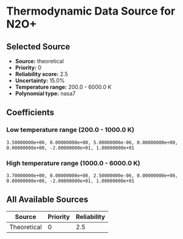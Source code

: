# Thermodynamic Data Source for N2O+

## Selected Source
- **Source:** theoretical
- **Priority:** 0
- **Reliability score:** 2.5
- **Uncertainty:** 15.0%
- **Temperature range:** 200.0 - 6000.0 K
- **Polynomial type:** nasa7

## Coefficients
### Low temperature range (200.0 - 1000.0 K)
```
3.50000000e+00, 0.00000000e+00, 5.00000000e-06, 0.00000000e+00, 0.00000000e+00, -2.00000000e+01, 1.00000000e+01
```

### High temperature range (1000.0 - 6000.0 K)
```
3.70000000e+00, 0.00000000e+00, 2.50000000e-06, 0.00000000e+00, 0.00000000e+00, -2.00000000e+01, 1.00000000e+01
```

## All Available Sources
| Source | Priority | Reliability |
|--------|----------|-------------|
| Theoretical | 0 | 2.5 |
